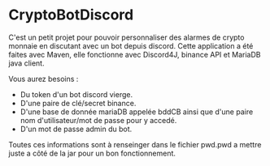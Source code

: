 # CryptoBotDiscord
C'est un petit projet pour pouvoir personnaliser des alarmes de crypto monnaie en discutant avec un bot depuis discord.
Cette application a été faites avec Maven, elle fonctionne avec Discord4J, binance API et MariaDB java client.

Vous aurez besoins :
- Du token d'un bot discord vierge.
- D'une paire de clé/secret binance.
- D'une base de donnée mariaDB appelée bddCB ainsi que d'une paire nom d'utilisateur/mot de passe pour y accedé.
- D'un mot de passe admin du bot.

Toutes ces informations sont à renseinger dans le fichier pwd.pwd a mettre juste a côté de la jar pour un bon fonctionnement.

